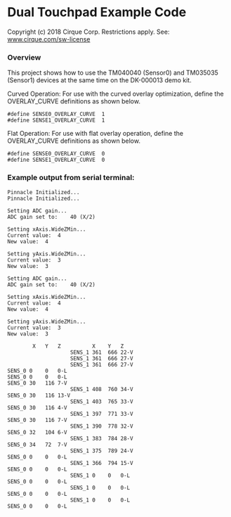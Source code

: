 # Dual Touchpad Example Code

Copyright (c) 2018 Cirque Corp. Restrictions apply. See: www.cirque.com/sw-license

### Overview

This project shows how to use the TM040040 (Sensor0) and TM035035 (Sensor1)
devices at the same time on the DK-000013 demo kit.

Curved Operation:
    For use with the curved overlay optimization, define the OVERLAY_CURVE
    definitions as shown below.

    #define SENSE0_OVERLAY_CURVE  1
    #define SENSE1_OVERLAY_CURVE  1

Flat Operation:
    For use with flat overlay operation, define the OVERLAY_CURVE definitions as
    shown below.

    #define SENSE0_OVERLAY_CURVE  0
    #define SENSE1_OVERLAY_CURVE  0

### Example output from serial terminal:

    Pinnacle Initialized...
    Pinnacle Initialized...

    Setting ADC gain...
    ADC gain set to:	40 (X/2)

    Setting xAxis.WideZMin...
    Current value:	4
    New value:	4

    Setting yAxis.WideZMin...
    Current value:	3
    New value:	3

    Setting ADC gain...
    ADC gain set to:	40 (X/2)

    Setting xAxis.WideZMin...
    Current value:	4
    New value:	4

    Setting yAxis.WideZMin...
    Current value:	3
    New value:	3

            X	Y	Z	       X	Y	Z
                        SENS_1 361	666	22-V
                        SENS_1 361	666	27-V
                        SENS_1 361	666	27-V
    SENS_0 0	0	0-L
    SENS_0 0	0	0-L
    SENS_0 30	116	7-V
                        SENS_1 408	760	34-V
    SENS_0 30	116	13-V
                        SENS_1 403	765	33-V
    SENS_0 30	116	4-V
                        SENS_1 397	771	33-V
    SENS_0 30	116	7-V
                        SENS_1 390	778	32-V
    SENS_0 32	104	6-V
                        SENS_1 383	784	28-V
    SENS_0 34	72	7-V
                        SENS_1 375	789	24-V
    SENS_0 0	0	0-L
                        SENS_1 366	794	15-V
    SENS_0 0	0	0-L
                        SENS_1 0	0	0-L
    SENS_0 0	0	0-L
                        SENS_1 0	0	0-L
    SENS_0 0	0	0-L
                        SENS_1 0	0	0-L
    SENS_0 0	0	0-L
